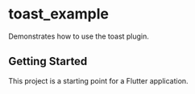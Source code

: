 # toast_example

Demonstrates how to use the toast plugin.

## Getting Started

This project is a starting point for a Flutter application.

